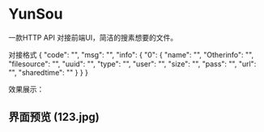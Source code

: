 # YunSou
 一款HTTP API 对接前端UI，简洁的搜素想要的文件。

对接格式
{
    "code": "",
    "msg": "",
    "info": {
        "0": {
            "name": "",
            "Otherinfo": "",
            "filesource": "",
            "uuid": "",
            "type": "",
            "user": "",
            "size": "",
            "pass": "",
            "url": "",
            "sharedtime": ""
        }
    }
}


效果展示：





## 界面预览 (123.jpg)
